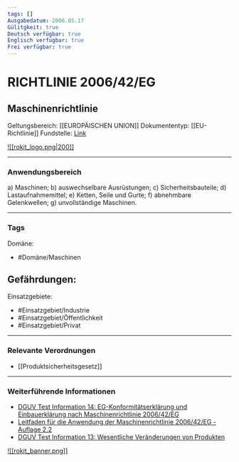 ```yaml
---
tags: []
Ausgabedatum: 2006.05.17
Gülitgkeit: true
Deutsch verfügbar: true
Englisch verfügbar: true
Frei verfügbar: true
---
```


# RICHTLINIE 2006/42/EG
## Maschinenrichtlinie

Geltungsbereich: [[EUROPÄISCHEN UNION]]
Dokumententyp: [[EU-Richtlinie]]
Fundstelle: [Link](https://eur-lex.europa.eu/legal-content/DE/TXT/PDF/?uri=CELEX:32006L0042)

[![[rokit_logo.png|200]]](https://public-robots.de/)

***
### Anwendungsbereich

a) Maschinen;
b) auswechselbare Ausrüstungen;
c) Sicherheitsbauteile;
d) Lastaufnahmemittel;
e) Ketten, Seile und Gurte;
f) abnehmbare Gelenkwellen;
g) unvollständige Maschinen.

***
### Tags

Domäne:
- #Domäne/Maschinen 

Gefährdungen:
- 

Einsatzgebiete:
- #Einsatzgebiet/Industrie 
- #Einsatzgebiet/Öffentlichkeit 
- #Einsatzgebiet/Privat 

***
### Relevante Verordnungen

- [[Produktsicherheitsgesetz]]

***
### Weiterführende Informationen

- [DGUV Test Information 14: EG-Konformitätserklärung und Einbauerklärung nach Maschinenrichtlinie 2006/42/EG](https://publikationen.dguv.de/widgets/pdf/download/article/3095)
- [Leitfaden für die Anwendung der Maschinenrichtlinie 2006/42/EG - Auflage 2.2](https://www.bmas.de/SharedDocs/Downloads/DE/Arbeitsschutz/leitfaden-fuer-anwendung-maschinenrichtlinie-2006-42-eg.pdf?__blob=publicationFile&v=4)
- [DGUV Test Information 13: Wesentliche Veränderungen von Produkten](https://publikationen.dguv.de/widgets/pdf/download/article/4666)

[![[rokit_banner.png]]](https://public-robots.de/)